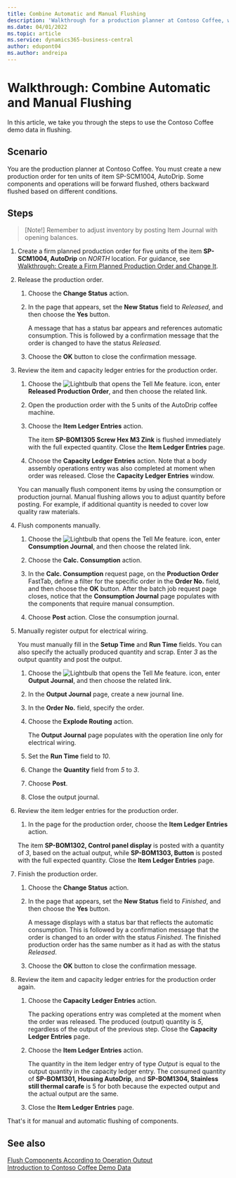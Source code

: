 ```yaml
---
title: Combine Automatic and Manual Flushing
description: 'Walkthrough for a production planner at Contoso Coffee, who wants to combine automatic and manual flushing.'
ms.date: 04/01/2022
ms.topic: article
ms.service: dynamics365-business-central
author: edupont04
ms.author: andreipa
---
```


# <a name="walkthrough-combine-automatic-and-manual-flushing"></a>Walkthrough: Combine Automatic and Manual Flushing

In this article, we take you through the steps to use the Contoso Coffee demo data in flushing.  

## <a name="scenario"></a>Scenario

You are the production planner at Contoso Coffee. You must create a new production order for ten units of item SP-SCM1004, AutoDrip. Some components and operations will be forward flushed, others backward flushed based on different conditions.

## <a name="steps"></a>Steps

> [Note!] Remember to adjust inventory by posting Item Journal with opening balances.

1. Create a firm planned production order for five units of the item **SP-SCM1004, AutoDrip** on *NORTH* location. For guidance, see [Walkthrough: Create a Firm Planned Production Order and Change It](create-firm-planned-production-order-change.md).  

2. Release the production order.

    1. Choose the **Change Status** action.  

    2. In the page that appears, set the **New Status** field to *Released*, and then choose the **Yes** button.  

        A message that has a status bar appears and references automatic consumption. This is followed by a confirmation message that the order is changed to have the status *Released*.  

    3. Choose the **OK** button to close the confirmation message.

3. Review the item and capacity ledger entries for the production order.

    1. Choose the ![Lightbulb that opens the Tell Me feature.](../../media/ui-search/search_small.png "Tell me what you want to do") icon, enter **Released Production Order**, and then choose the related link.  

    2. Open the production order with the 5 units of the AutoDrip coffee machine.  

    3. Choose the **Item Ledger Entries** action.  

        The item **SP-BOM1305 Screw Hex M3 Zink** is flushed immediately with the full expected quantity. Close the **Item Ledger Entries** page.  

    4. Choose the **Capacity Ledger Entries** action.  Note that a body assembly operations entry was also completed at moment when order was released. Close the **Capacity Ledger Entries** window.

    You can manually flush component items by using the consumption or production journal. Manual flushing allows you to adjust quantity before posting. For example, if additional quantity is needed to cover low quality raw materials.
4. Flush components manually.  
    1. Choose the ![Lightbulb that opens the Tell Me feature.](../../media/ui-search/search_small.png "Tell me what you want to do") icon, enter **Consumption Journal**, and then choose the related link.  

    2. Choose the **Calc. Consumption** action.  

    3. In the **Calc. Consumption** request page, on the **Production Order** FastTab, define a filter for the specific order in the **Order No.** field, and then choose the **OK** button. After the batch job request page closes, notice that the **Consumption Journal** page populates with the components that require manual consumption.

    4. Choose **Post** action. Close the consumption journal.

5. Manually register output for electrical wiring.  

    You must manually fill in the **Setup Time** and **Run Time** fields. You can also specify the actually produced quantity and scrap. Enter *3* as the output quantity and post the output.

    1. Choose the ![Lightbulb that opens the Tell Me feature.](../../media/ui-search/search_small.png "Tell me what you want to do") icon, enter **Output Journal**, and then choose the related link.  

    2. In the **Output Journal** page, create a new journal line.  

    3. In the **Order No.** field, specify the order.  

    4. Choose the **Explode Routing** action.  

        The **Output Journal** page populates with the operation line only for electrical wiring.

    5. Set the **Run Time** field to *10*.  

    6. Change the **Quantity** field from *5* to *3*.

    7. Choose **Post**.  
    8. Close the output journal.

6. Review the item ledger entries for the production order.

    1. In the page for the production order, choose the **Item Ledger Entries** action.  

    The item **SP-BOM1302, Control panel display** is posted with a quantity of *3*, based on the actual output, while **SP-BOM1303, Button** is posted with the full expected quantity. Close the **Item Ledger Entries** page.

7. Finish the production order.  

    1. Choose the **Change Status** action.
    2. In the page that appears, set the **New Status** field to *Finished*, and then choose the **Yes** button.  

        A message  displays with a status bar that reflects the automatic consumption. This is followed by a confirmation message that the order is changed to an order with the status *Finished*. The finished production order has the same number as it had as with the status *Released*.
    3. Choose the **OK** button to close the confirmation message.

8. Review the item and capacity ledger entries for the production order again.

    1. Choose the **Capacity Ledger Entries** action.  

        The packing operations entry was completed at the moment when the order was released. The produced (output) quantity is *5*, regardless of the output of the previous step. Close the **Capacity Ledger Entries** page.

    2. Choose the **Item Ledger Entries** action.  

        The quantity in the item ledger entry of type *Output* is equal to the output quantity in the capacity ledger entry. The consumed quantity of **SP-BOM1301, Housing AutoDrip**, and **SP-BOM1304, Stainless still thermal carafe** is 5 for both because the expected output and the actual output are the same. 

    3. Close the **Item Ledger Entries** page.  

That's it for manual and automatic flushing of components.

## <a name="see-also"></a>See also

[Flush Components According to Operation Output](../../production-how-to-flush-components-according-to-operation-output.md)  
[Introduction to Contoso Coffee Demo Data](contoso-coffee-manufacturing-intro.md)  

